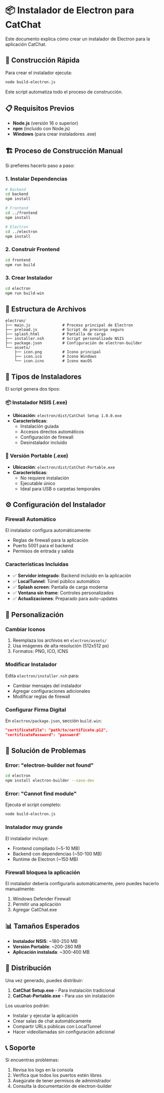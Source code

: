 # 📦 Instalador de Electron para CatChat

Este documento explica cómo crear un instalador de Electron para la aplicación CatChat.

## 🚀 Construcción Rápida

Para crear el instalador ejecuta:

```bash
node build-electron.js
```

Este script automatiza todo el proceso de construcción.

## 📋 Requisitos Previos

- **Node.js** (versión 16 o superior)
- **npm** (incluido con Node.js)
- **Windows** (para crear instaladores .exe)

## 🏗️ Proceso de Construcción Manual

Si prefieres hacerlo paso a paso:

### 1. Instalar Dependencias

```bash
# Backend
cd backend
npm install

# Frontend  
cd ../frontend
npm install

# Electron
cd ../electron
npm install
```

### 2. Construir Frontend

```bash
cd frontend
npm run build
```

### 3. Crear Instalador

```bash
cd electron
npm run build-win
```

## 📁 Estructura de Archivos

```
electron/
├── main.js              # Proceso principal de Electron
├── preload.js           # Script de precarga seguro
├── splash.html          # Pantalla de carga
├── installer.nsh        # Script personalizado NSIS
├── package.json         # Configuración de electron-builder
└── assets/
    ├── icon.png         # Icono principal
    ├── icon.ico         # Icono Windows
    └── icon.icns        # Icono macOS
```

## 🎯 Tipos de Instaladores

El script genera dos tipos:

### 📦 Instalador NSIS (.exe)
- **Ubicación**: `electron/dist/CatChat Setup 1.0.0.exe`
- **Características**:
  - Instalación guiada
  - Accesos directos automáticos
  - Configuración de firewall
  - Desinstalador incluido

### 💼 Versión Portable (.exe)
- **Ubicación**: `electron/dist/CatChat-Portable.exe`
- **Características**:
  - No requiere instalación
  - Ejecutable único
  - Ideal para USB o carpetas temporales

## ⚙️ Configuración del Instalador

### Firewall Automático
El instalador configura automáticamente:
- Reglas de firewall para la aplicación
- Puerto 5001 para el backend
- Permisos de entrada y salida

### Características Incluidas
- ✅ **Servidor integrado**: Backend incluido en la aplicación
- ✅ **LocalTunnel**: Túnel público automático
- ✅ **Splash screen**: Pantalla de carga moderna
- ✅ **Ventana sin frame**: Controles personalizados
- ✅ **Actualizaciones**: Preparado para auto-updates

## 🔧 Personalización

### Cambiar Iconos
1. Reemplaza los archivos en `electron/assets/`
2. Usa imágenes de alta resolución (512x512 px)
3. Formatos: PNG, ICO, ICNS

### Modificar Instalador
Edita `electron/installer.nsh` para:
- Cambiar mensajes del instalador
- Agregar configuraciones adicionales
- Modificar reglas de firewall

### Configurar Firma Digital
En `electron/package.json`, sección `build.win`:
```json
"certificateFile": "path/to/certificate.p12",
"certificatePassword": "password"
```

## 🚨 Solución de Problemas

### Error: "electron-builder not found"
```bash
cd electron
npm install electron-builder --save-dev
```

### Error: "Cannot find module"
Ejecuta el script completo:
```bash
node build-electron.js
```

### Instalador muy grande
El instalador incluye:
- Frontend compilado (~5-10 MB)
- Backend con dependencias (~50-100 MB)
- Runtime de Electron (~150 MB)

### Firewall bloquea la aplicación
El instalador debería configurarlo automáticamente, pero puedes hacerlo manualmente:
1. Windows Defender Firewall
2. Permitir una aplicación
3. Agregar CatChat.exe

## 📊 Tamaños Esperados

- **Instalador NSIS**: ~180-250 MB
- **Versión Portable**: ~200-280 MB
- **Aplicación instalada**: ~300-400 MB

## 🎉 Distribución

Una vez generado, puedes distribuir:
1. **CatChat Setup.exe** - Para instalación tradicional
2. **CatChat-Portable.exe** - Para uso sin instalación

Los usuarios podrán:
- Instalar y ejecutar la aplicación
- Crear salas de chat automáticamente
- Compartir URLs públicas con LocalTunnel
- Hacer videollamadas sin configuración adicional

## 📞 Soporte

Si encuentras problemas:
1. Revisa los logs en la consola
2. Verifica que todos los puertos estén libres
3. Asegúrate de tener permisos de administrador
4. Consulta la documentación de electron-builder
